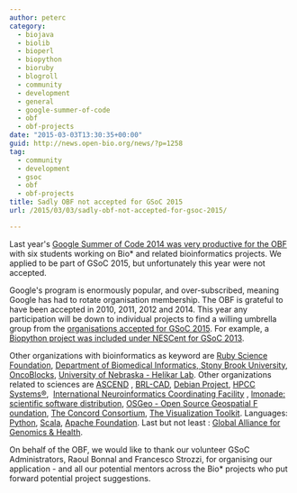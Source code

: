 ```yaml
---
author: peterc
category:
  - biojava
  - biolib
  - bioperl
  - biopython
  - bioruby
  - blogroll
  - community
  - development
  - general
  - google-summer-of-code
  - obf
  - obf-projects
date: "2015-03-03T13:30:35+00:00"
guid: http://news.open-bio.org/news/?p=1258
tag:
  - community
  - development
  - gsoc
  - obf
  - obf-projects
title: Sadly OBF not accepted for GSoC 2015
url: /2015/03/03/sadly-obf-not-accepted-for-gsoc-2015/

---
```

Last year's [Google Summer of Code 2014 was very productive for the OBF](http://news.open-bio.org/news/2015/02/obf-gsoc-2014-wrapup/) with six students working on Bio\* and related bioinformatics projects. We applied to be part of GSoC 2015, but unfortunately this year were not accepted.

Google's program is enormously popular, and over-subscribed, meaning Google has had to rotate organisation membership. The OBF is grateful to have been accepted in 2010, 2011, 2012 and 2014. This year any participation will be down to individual projects to find a willing umbrella group from the [organisations accepted for GSoC 2015](https://www.google-melange.com/gsoc/org/list/public/google/gsoc2015). For example, a [Biopython project was included under NESCent for GSoC 2013](http://informatics.nescent.org/wiki/Phyloinformatics_Summer_of_Code_2013).

Other organizations with bioinformatics as keyword are [Ruby Science Foundation](https://github.com/SciRuby/sciruby/wiki/Google-Summer-of-Code-2015-Ideas), [Department of Biomedical Informatics, Stony Brook University](https://docs.google.com/document/d/1zJGT5AwnKqx8mJLmoeRnM_iZkEk-i6Ky_M4b3Z38w6o/edit), [OncoBlocks](http://bcb.dfci.harvard.edu/~cerami/gsoc.html), [University of Nebraska - Helikar Lab](http://helikarlab.org/GSoC.html). Other organizations related to sciences are [ASCEND](http://ascend4.org/Student_projects) , [BRL-CAD](http://brlcad.org/wiki/Google_Summer_of_Code/Project_Ideas), [Debian Project](https://wiki.debian.org/SummerOfCode2015/Projects), [HPCC Systems®](https://wiki.hpccsystems.com/display/hpcc/HPCC+Systems+GSoC+2015+Ideas+List),  [International Neuroinformatics Coordinating Facility](https://www.incf.org/gsoc/2015/proposals) , [lmonade:](http://wiki.lmona.de/get_involved/gsoc) [scientific software distribution](http://wiki.lmona.de/get_involved/gsoc), [OSGeo - Open Source Geospatial F](http://wiki.osgeo.org/wiki/Google_Summer_of_Code_2015_Ideas) [oundation](http://wiki.osgeo.org/wiki/Google_Summer_of_Code_2015_Ideas), [The Concord Consortium](http://concord.org/GSoC), [The Visualization Toolkit](http://www.vtk.org/Wiki/VTK/GSoC_2015). Languages: [Python](https://www.google-melange.com/gsoc/org2/google/gsoc2015/python), [Scala](https://www.google-melange.com/gsoc/org2/google/gsoc2015/scalateam), [Apache Foundation](https://www.google-melange.com/gsoc/org2/google/gsoc2015/apache). Last but not least : [Global Alliance for Genomics & Health](https://docs.google.com/document/d/1PHPDTzD4Z6xVoxN0Q1F8yEPclSri-JA1vLvMTrLYUi8/edit).

On behalf of the OBF, we would like to thank our volunteer GSoC Administrators, Raoul Bonnal and Francesco Strozzi, for organising our application - and all our potential mentors across the Bio\* projects who put forward potential project suggestions.
